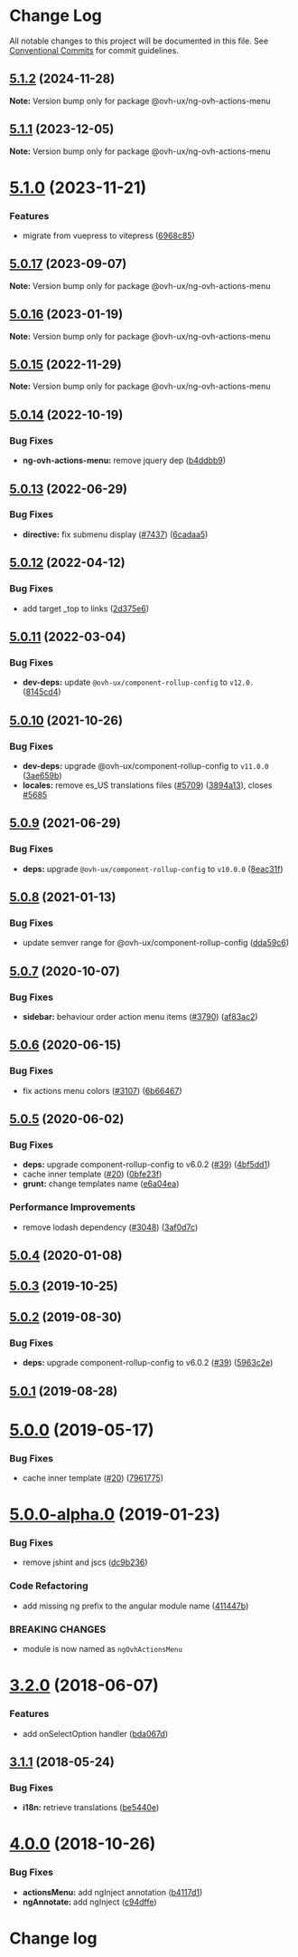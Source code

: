 # Change Log

All notable changes to this project will be documented in this file.
See [Conventional Commits](https://conventionalcommits.org) for commit guidelines.

## [5.1.2](https://github.com/ovh/manager/compare/@ovh-ux/ng-ovh-actions-menu@5.1.1...@ovh-ux/ng-ovh-actions-menu@5.1.2) (2024-11-28)

**Note:** Version bump only for package @ovh-ux/ng-ovh-actions-menu





## [5.1.1](https://github.com/ovh/manager/compare/@ovh-ux/ng-ovh-actions-menu@5.1.0...@ovh-ux/ng-ovh-actions-menu@5.1.1) (2023-12-05)

**Note:** Version bump only for package @ovh-ux/ng-ovh-actions-menu





# [5.1.0](https://github.com/ovh/manager/compare/@ovh-ux/ng-ovh-actions-menu@5.0.17...@ovh-ux/ng-ovh-actions-menu@5.1.0) (2023-11-21)


### Features

* migrate from vuepress to vitepress ([6968c85](https://github.com/ovh/manager/commit/6968c85f00e19c41bc240abb37a50e9dacf9c5e5))





## [5.0.17](https://github.com/ovh/manager/compare/@ovh-ux/ng-ovh-actions-menu@5.0.16...@ovh-ux/ng-ovh-actions-menu@5.0.17) (2023-09-07)

**Note:** Version bump only for package @ovh-ux/ng-ovh-actions-menu





## [5.0.16](https://github.com/ovh/manager/compare/@ovh-ux/ng-ovh-actions-menu@5.0.15...@ovh-ux/ng-ovh-actions-menu@5.0.16) (2023-01-19)

**Note:** Version bump only for package @ovh-ux/ng-ovh-actions-menu





## [5.0.15](https://github.com/ovh/manager/compare/@ovh-ux/ng-ovh-actions-menu@5.0.14...@ovh-ux/ng-ovh-actions-menu@5.0.15) (2022-11-29)

**Note:** Version bump only for package @ovh-ux/ng-ovh-actions-menu





## [5.0.14](https://github.com/ovh/manager/compare/@ovh-ux/ng-ovh-actions-menu@5.0.13...@ovh-ux/ng-ovh-actions-menu@5.0.14) (2022-10-19)


### Bug Fixes

* **ng-ovh-actions-menu:** remove jquery dep ([b4ddbb9](https://github.com/ovh/manager/commit/b4ddbb93884aafa7818e7f9b8995124cc85cc2e8))



## [5.0.13](https://github.com/ovh/manager/compare/@ovh-ux/ng-ovh-actions-menu@5.0.12...@ovh-ux/ng-ovh-actions-menu@5.0.13) (2022-06-29)


### Bug Fixes

* **directive:** fix submenu display ([#7437](https://github.com/ovh/manager/issues/7437)) ([6cadaa5](https://github.com/ovh/manager/commit/6cadaa5e00404bd4ac5f311ee280782ba8ca603f))



## [5.0.12](https://github.com/ovh/manager/compare/@ovh-ux/ng-ovh-actions-menu@5.0.11...@ovh-ux/ng-ovh-actions-menu@5.0.12) (2022-04-12)


### Bug Fixes

* add target _top to links ([2d375e6](https://github.com/ovh/manager/commit/2d375e6ac23773f6d4f9780aa3fa8df903692adc))



## [5.0.11](https://github.com/ovh/manager/compare/@ovh-ux/ng-ovh-actions-menu@5.0.10...@ovh-ux/ng-ovh-actions-menu@5.0.11) (2022-03-04)


### Bug Fixes

* **dev-deps:** update `@ovh-ux/component-rollup-config` to `v12.0.` ([8145cd4](https://github.com/ovh/manager/commit/8145cd44a34cec071db4b5267182705625951077))



## [5.0.10](https://github.com/ovh/manager/compare/@ovh-ux/ng-ovh-actions-menu@5.0.9...@ovh-ux/ng-ovh-actions-menu@5.0.10) (2021-10-26)


### Bug Fixes

* **dev-deps:** upgrade @ovh-ux/component-rollup-config to `v11.0.0` ([3ae659b](https://github.com/ovh/manager/commit/3ae659bea59244fd5660375b9dac52055cc374b0))
* **locales:** remove es_US translations files ([#5709](https://github.com/ovh/manager/issues/5709)) ([3894a13](https://github.com/ovh/manager/commit/3894a1388393ea08b51e08bbfda416e7746fc8ca)), closes [#5685](https://github.com/ovh/manager/issues/5685)



## [5.0.9](https://github.com/ovh/manager/compare/@ovh-ux/ng-ovh-actions-menu@5.0.8...@ovh-ux/ng-ovh-actions-menu@5.0.9) (2021-06-29)


### Bug Fixes

* **deps:** upgrade `@ovh-ux/component-rollup-config` to `v10.0.0` ([8eac31f](https://github.com/ovh/manager/commit/8eac31f81e46d1570c131cf55788d6435842ab6d))



## [5.0.8](https://github.com/ovh/manager/compare/@ovh-ux/ng-ovh-actions-menu@5.0.7...@ovh-ux/ng-ovh-actions-menu@5.0.8) (2021-01-13)


### Bug Fixes

* update semver range for @ovh-ux/component-rollup-config ([dda59c6](https://github.com/ovh/manager/commit/dda59c6b71cb4ad9ab98f06a0bf995a7eb45a1d9))



## [5.0.7](https://github.com/ovh/manager/compare/@ovh-ux/ng-ovh-actions-menu@5.0.6...@ovh-ux/ng-ovh-actions-menu@5.0.7) (2020-10-07)


### Bug Fixes

* **sidebar:** behaviour order action menu items ([#3790](https://github.com/ovh/manager/issues/3790)) ([af83ac2](https://github.com/ovh/manager/commit/af83ac2bcf390b789f28295bef2b1e6e7159cd9d))



## [5.0.6](https://github.com/ovh/manager/compare/@ovh-ux/ng-ovh-actions-menu@5.0.5...@ovh-ux/ng-ovh-actions-menu@5.0.6) (2020-06-15)


### Bug Fixes

* fix actions menu colors ([#3107](https://github.com/ovh/manager/issues/3107)) ([6b66467](https://github.com/ovh/manager/commit/6b6646735ad0021d4b28a7df0704e9c507a3ea3f))



## [5.0.5](https://github.com/ovh/manager/compare/@ovh-ux/ng-ovh-actions-menu@5.0.4...@ovh-ux/ng-ovh-actions-menu@5.0.5) (2020-06-02)


### Bug Fixes

* **deps:** upgrade component-rollup-config to v6.0.2 ([#39](https://github.com/ovh/manager/issues/39)) ([4bf5dd1](https://github.com/ovh/manager/commit/4bf5dd12eefe5361d4876e634f8802d4ff617849))
* cache inner template ([#20](https://github.com/ovh/manager/issues/20)) ([0bfe23f](https://github.com/ovh/manager/commit/0bfe23feedfb5bee28bc9dcf6c163b91670e690a))
* **grunt:** change templates name ([e6a04ea](https://github.com/ovh/manager/commit/e6a04ea6b25b756831c1b73446a6fa0505d6ce56))


### Performance Improvements

* remove lodash dependency ([#3048](https://github.com/ovh/manager/issues/3048)) ([3af0d7c](https://github.com/ovh/manager/commit/3af0d7cbd4ffa60092fac52df3c9759866910205))



## [5.0.4](https://github.com/ovh-ux/ng-ovh-actions-menu/compare/v5.0.3...v5.0.4) (2020-01-08)



## [5.0.3](https://github.com/ovh-ux/ng-ovh-actions-menu/compare/v5.0.2...v5.0.3) (2019-10-25)



## [5.0.2](https://github.com/ovh-ux/ng-ovh-actions-menu/compare/v5.0.1...v5.0.2) (2019-08-30)


### Bug Fixes

* **deps:** upgrade component-rollup-config to v6.0.2 ([#39](https://github.com/ovh-ux/ng-ovh-actions-menu/issues/39)) ([5963c2e](https://github.com/ovh-ux/ng-ovh-actions-menu/commit/5963c2e))



## [5.0.1](https://github.com/ovh-ux/ng-ovh-actions-menu/compare/v5.0.0...v5.0.1) (2019-08-28)



# [5.0.0](https://github.com/ovh-ux/ng-ovh-actions-menu/compare/v5.0.0-alpha.0...v5.0.0) (2019-05-17)


### Bug Fixes

* cache inner template ([#20](https://github.com/ovh-ux/ng-ovh-actions-menu/issues/20)) ([7961775](https://github.com/ovh-ux/ng-ovh-actions-menu/commit/7961775))



# [5.0.0-alpha.0](https://github.com/ovh-ux/ng-ovh-actions-menu/compare/v4.0.0...v5.0.0-alpha.0) (2019-01-23)


### Bug Fixes

* remove jshint and jscs ([dc9b236](https://github.com/ovh-ux/ng-ovh-actions-menu/commit/dc9b236))


### Code Refactoring

* add missing ng prefix to the angular module name ([411447b](https://github.com/ovh-ux/ng-ovh-actions-menu/commit/411447b))


### BREAKING CHANGES

* module is now named as `ngOvhActionsMenu`



# [3.2.0](https://github.com/ovh-ux/ng-ovh-actions-menu/compare/v3.1.1...v3.2.0) (2018-06-07)


### Features

* add onSelectOption handler ([bda067d](https://github.com/ovh-ux/ng-ovh-actions-menu/commit/bda067d))



## [3.1.1](https://github.com/ovh-ux/ng-ovh-actions-menu/compare/v3.1.0...v3.1.1) (2018-05-24)


### Bug Fixes

* **i18n:** retrieve translations ([be5440e](https://github.com/ovh-ux/ng-ovh-actions-menu/commit/be5440e))



<a name="4.0.0"></a>
# [4.0.0](https://github.com/ovh-ux/ovh-angular-actions-menu/compare/v3.1.0...v4.0.0) (2018-10-26)


### Bug Fixes

* **actionsMenu:** add ngInject annotation ([b4117d1](https://github.com/ovh-ux/ovh-angular-actions-menu/commit/b4117d1))
* **ngAnnotate:** add ngInject ([c94dffe](https://github.com/ovh-ux/ovh-angular-actions-menu/commit/c94dffe))



# Change log

